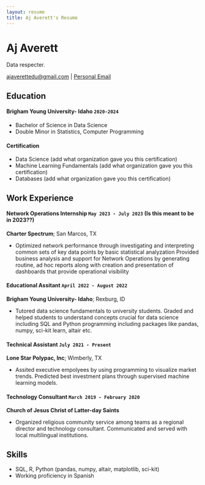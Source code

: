 ```yaml
---
layout: resume
title: Aj Averett's Resume
---
```

# Aj Averett
Data respecter.

<div id="webaddress">
<a href="ajaverettedu@gmail.com">ajaverettedu@gmail.com</a>
| <a href="https://byuidatascience.github.io/development.html">Personal Email</a>
</div>

<!-- https://www.monique.tech/the-art-of-markdown -->


## Education

#### Brigham Young University- Idaho `2020-2024`


- Bachelor of Science in Data Science
- Double Minor in Statistics, Computer Programming

#### Certification
- Data Science (add what organization gave you this certification)
- Machine Learning Fundamentals (add what organization gave you this certification)
- Databases (add what organization gave you this certification)


## Work Experience

#### Network Operations Internship `May 2023 - July 2023` (Is this meant to be in 2023??)

__Charter Spectrum__; San Marcos, TX
- Optimized network performance through investigating and interpreting common sets of key data points by basic statistical analyzation
Provided business analysis and support for Network Operations by generating routine, ad hoc reports along with creation and presentation of dashboards that provide operational visibility


#### Educational Assitant `April 2022 - August 2022`

__Brigham Young University- Idaho__; Rexburg, ID
- Tutored data science fundamentals to university students. Graded and helped students to understand concepts crucial for data science including SQL and Python programming including packages like pandas, numpy, sci-kit learn, altair etc.

#### Technical Assistant `July 2021 - Present`

__Lone Star Polypac, Inc__; Wimberly, TX
- Assited executive empolyees by using programming to visualize market trends. Predicted best investment plans through supervised machine learning models. 

#### Technology Consultant `March 2019 - February 2020`

__Church of Jesus Christ of Latter-day Saints__
- Organized religious community service among teams as a regional director and technology consultant. Communicated and served with local multilingual institutions.

## Skills

- SQL, R, Python (pandas, numpy, altair, matplotlib, sci-kit)
- Working proficiency in Spanish

<!-- ### Footer

Last updated: May 2013 -->


